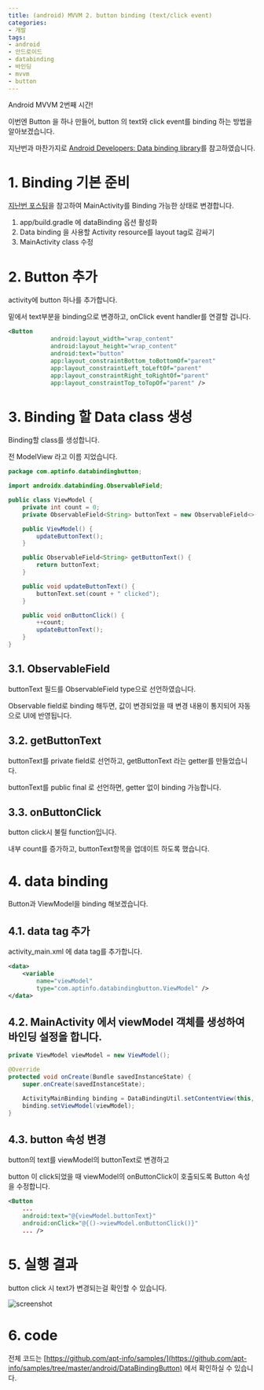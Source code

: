 ```yaml
---
title: (android) MVVM 2. button binding (text/click event)
categories:
- 개발
tags:
- android
- 안드로이드
- databinding
- 바인딩
- mvvm
- button
---
```


Android MVVM 2번째 시간!

이번엔 Button 을 하나 만들어, button 의 text와 click event를 binding 하는 방법을 알아보겠습니다.

지난번과 마찬가지로 [Android Developers: Data binding library](https://developer.android.com/topic/libraries/data-binding)를 참고하였습니다.

# 1. Binding 기본 준비

[지난번 포스팅](https://apt-info.github.io/%EA%B0%9C%EB%B0%9C/android-data-binding)을 참고하여 MainActivity를 Binding 가능한 상태로 변경합니다.

1. app/build.gradle 에 dataBinding 옵션 활성화
2. Data binding 을 사용할 Activity resource를 layout tag로 감싸기
3. MainActivity class 수정

# 2. Button 추가

activity에 button 하나를 추가합니다.

밑에서 text부분을 binding으로 변경하고, onClick event handler를 연결할 겁니다.

```xml
<Button
            android:layout_width="wrap_content"
            android:layout_height="wrap_content"
            android:text="button"
            app:layout_constraintBottom_toBottomOf="parent"
            app:layout_constraintLeft_toLeftOf="parent"
            app:layout_constraintRight_toRightOf="parent"
            app:layout_constraintTop_toTopOf="parent" />
```

# 3. Binding 할 Data class 생성

Binding할 class를 생성합니다.

전 ModelView 라고 이름 지었습니다.

```java
package com.aptinfo.databindingbutton;

import androidx.databinding.ObservableField;

public class ViewModel {
    private int count = 0;
    private ObservableField<String> buttonText = new ObservableField<>();

    public ViewModel() {
        updateButtonText();
    }

    public ObservableField<String> getButtonText() {
        return buttonText;
    }

    public void updateButtonText() {
        buttonText.set(count + " clicked");
    }

    public void onButtonClick() {
        ++count;
        updateButtonText();
    }
}
```

## 3.1. ObservableField

buttonText 필드를 ObservableField type으로 선언하였습니다.

Observable field로 binding 해두면, 값이 변경되었을 때 변경 내용이 통지되어 자동으로 UI에 반영됩니다.

## 3.2. getButtonText

buttonText를 private field로 선언하고, getButtonText 라는 getter를 만들었습니다.

buttonText를 public final 로 선언하면, getter 없이 binding 가능합니다.

## 3.3. onButtonClick

button click시 불릴 function입니다.

내부 count를 증가하고, buttonText항목을 업데이트 하도록 했습니다.

# 4. data binding

Button과 ViewModel을 binding 해보겠습니다.

## 4.1. data tag 추가

activity_main.xml 에 data tag를 추가합니다.

```xml
<data>
    <variable
        name="viewModel"
        type="com.aptinfo.databindingbutton.ViewModel" />
</data>
```

## 4.2. MainActivity 에서 viewModel 객체를 생성하여 바인딩 설정을 합니다.

```java
private ViewModel viewModel = new ViewModel();

@Override
protected void onCreate(Bundle savedInstanceState) {
    super.onCreate(savedInstanceState);

    ActivityMainBinding binding = DataBindingUtil.setContentView(this, R.layout.activity_main);
    binding.setViewModel(viewModel);
}
```

## 4.3. button 속성 변경

button의 text를 viewModel의 buttonText로 변경하고

button 이 click되었을 때 viewModel의 onButtonClick이 호출되도록 Button 속성을 수정합니다.

```xml
<Button
    ...
    android:text="@{viewModel.buttonText}"
    android:onClick="@{()->viewModel.onButtonClick()}"
    ... />
```

# 5. 실행 결과

button click 시 text가 변경되는걸 확인할 수 있습니다.

![screenshot](https://apt-info.github.io/images/2019-09-05-android-data-binding-button/1.png)

# 6. code

전체 코드는 [https://github.com/apt-info/samples/](https://github.com/apt-info/samples/tree/master/android/DataBindingButton) 에서 확인하실 수 있습니다.